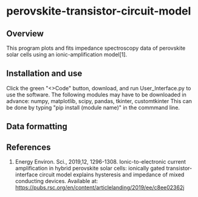 # perovskite-transistor-circuit-model
## Overview
This program plots and fits impedance spectroscopy data of perovskite solar cells using an ionic-amplification model[1].

## Installation and use
Click the green "<>Code" button, download, and run User_Interface.py to use the software.
The following modules may have to be downloaded in advance: numpy, matplotlib, scipy, pandas, tkinter, customtkinter
This can be done by typing "pip install (module name)" in the commmand line.

## Data formatting

## References
1) 	Energy Environ. Sci., 2019,12, 1296-1308. Ionic-to-electronic current amplification in hybrid perovskite solar cells: ionically gated transistor-interface circuit model explains hysteresis and impedance of mixed conducting devices. Available at: https://pubs.rsc.org/en/content/articlelanding/2019/ee/c8ee02362j
